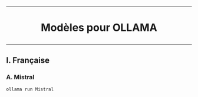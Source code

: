 ----------------------------------------------------------------------------------------------------------------------------------
# <p align='center'> Modèles pour OLLAMA </p>
----------------------------------------------------------------------------------------------------------------------------------
## I. Française
### A. Mistral
```
ollama run Mistral
```
